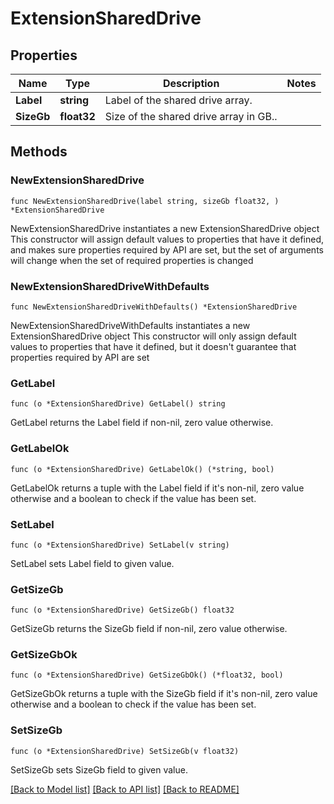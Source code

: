 # ExtensionSharedDrive

## Properties

Name | Type | Description | Notes
------------ | ------------- | ------------- | -------------
**Label** | **string** | Label of the shared drive array. | 
**SizeGb** | **float32** | Size of the shared drive array in GB.. | 

## Methods

### NewExtensionSharedDrive

`func NewExtensionSharedDrive(label string, sizeGb float32, ) *ExtensionSharedDrive`

NewExtensionSharedDrive instantiates a new ExtensionSharedDrive object
This constructor will assign default values to properties that have it defined,
and makes sure properties required by API are set, but the set of arguments
will change when the set of required properties is changed

### NewExtensionSharedDriveWithDefaults

`func NewExtensionSharedDriveWithDefaults() *ExtensionSharedDrive`

NewExtensionSharedDriveWithDefaults instantiates a new ExtensionSharedDrive object
This constructor will only assign default values to properties that have it defined,
but it doesn't guarantee that properties required by API are set

### GetLabel

`func (o *ExtensionSharedDrive) GetLabel() string`

GetLabel returns the Label field if non-nil, zero value otherwise.

### GetLabelOk

`func (o *ExtensionSharedDrive) GetLabelOk() (*string, bool)`

GetLabelOk returns a tuple with the Label field if it's non-nil, zero value otherwise
and a boolean to check if the value has been set.

### SetLabel

`func (o *ExtensionSharedDrive) SetLabel(v string)`

SetLabel sets Label field to given value.


### GetSizeGb

`func (o *ExtensionSharedDrive) GetSizeGb() float32`

GetSizeGb returns the SizeGb field if non-nil, zero value otherwise.

### GetSizeGbOk

`func (o *ExtensionSharedDrive) GetSizeGbOk() (*float32, bool)`

GetSizeGbOk returns a tuple with the SizeGb field if it's non-nil, zero value otherwise
and a boolean to check if the value has been set.

### SetSizeGb

`func (o *ExtensionSharedDrive) SetSizeGb(v float32)`

SetSizeGb sets SizeGb field to given value.



[[Back to Model list]](../README.md#documentation-for-models) [[Back to API list]](../README.md#documentation-for-api-endpoints) [[Back to README]](../README.md)


